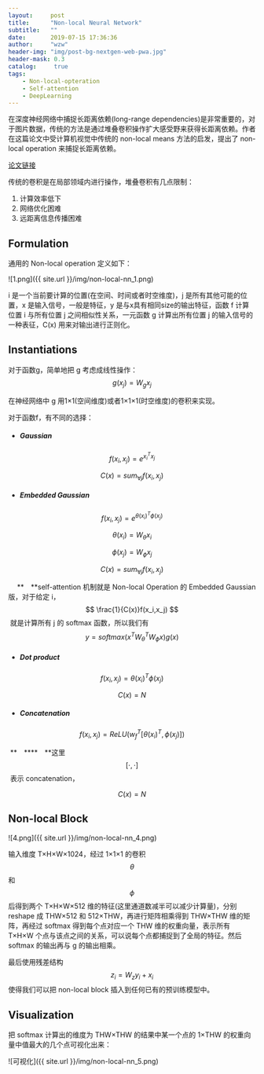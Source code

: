 ```yaml
---
layout:     post
title:      "Non-local Neural Network"
subtitle:   ""
date:       2019-07-15 17:36:36
author:     "wzw"
header-img: "img/post-bg-nextgen-web-pwa.jpg"
header-mask: 0.3
catalog:     true
tags:
    - Non-local-opteration
    - Self-attention
	- DeepLearning
---
```

在深度神经网络中捕捉长距离依赖(long-range dependencies)是非常重要的，对于图片数据，传统的方法是通过堆叠卷积操作扩大感受野来获得长距离依赖。作者在这篇论文中受计算机视觉中传统的 non-local means 方法的启发，提出了 non-local operation 来捕捉长距离依赖。

<script type="text/javascript" async src="https://cdn.mathjax.org/mathjax/latest/MathJax.js?config=TeX-MML-AM_CHTML"> </script>

[论文链接][paper-link]

传统的卷积是在局部领域内进行操作，堆叠卷积有几点限制：

1. 计算效率低下
2. 网络优化困难
3. 远距离信息传播困难

## Formulation

通用的 Non-local operation 定义如下：

![1.png]({{ site.url }}/img/non-local-nn_1.png)

i 是一个当前要计算的位置(在空间、时间或者时空维度)，j 是所有其他可能的位置，x 是输入信号，一般是特征，y 是与x具有相同size的输出特征，函数 f 计算位置 i 与所有位置 j 之间相似性关系，一元函数 g 计算出所有位置 j 的输入信号的一种表征，C(x) 用来对输出进行正则化。

## Instantiations

对于函数g，简单地把 g 考虑成线性操作：
$$
g(x_j)=W_gx_j
$$


在神经网络中 g 用1×1(空间维度)或者1×1×1(时空维度)的卷积来实现。

对于函数f，有不同的选择：

- ##### Gaussian


$$
f(x_i,x_j)=e^{x_i^Tx_j}
$$

$$
C(x)=sum_{\forall j}f(x_i,x_j)
$$

- ##### Embedded Gaussian

$$
f(x_i,x_j)=e^{ {\theta}(x_i)^T{\phi}(x_j)}
$$

$$
{\theta}(x_i)=W_{\theta}x_i
$$

$$
{\phi}(x_j)=W_{\phi}x_j
$$

$$
C(x)=sum_{\forall j}f(x_i,x_j)
$$

**&emsp;** **&emsp;**self-attention 机制就是 Non-local Operation 的 Embedded Gaussian 版，对于给定 i，
$$
\frac{1}{C(x)}f(x_i,x_j)
$$
​		就是计算所有 j 的 softmax 函数，所以我们有 
$$
y=softmax(x^TW_{\theta}^TW_{\phi}x)g(x)
$$

- ##### Dot product

$$
f(x_i,x_j)={\theta}(x_i)^T{\phi}(x_j)
$$

$$
C(x)=N
$$

- ##### Concatenation

$$
f(x_i,x_j)=ReLU(w_f^T[{\theta}(x_i)^T,{\phi}(x_j)])
$$

​		**&emsp;****&emsp;**这里
$$
[\cdot,\cdot]
$$
​		表示 concatenation，


$$
C(x)=N
$$


## Non-local Block

![4.png]({{ site.url }}/img/non-local-nn_4.png)

输入维度 T×H×W×1024，经过 1×1×1 的卷积
$$
\theta
$$
和
$$
\phi
$$
后得到两个 T×H×W×512 维的特征(这里通道数减半可以减少计算量)，分别 reshape 成 THW×512 和 512×THW，再进行矩阵相乘得到 THW×THW 维的矩阵，再经过 softmax 得到每个点对应一个 THW 维的权重向量，表示所有 T×H×W 个点与该点之间的关系，可以说每个点都捕捉到了全局的特征。然后 softmax 的输出再与 g 的输出相乘。

最后使用残差结构
$$
z_i = W_zy_i+x_i
$$
使得我们可以把 non-local block 插入到任何已有的预训练模型中。

## Visualization

把 softmax 计算出的维度为 THW×THW 的结果中某一个点的 1×THW 的权重向量中值最大的几个点可视化出来：

![可视化]({{ site.url }}/img/non-local-nn_5.png)

[paper-link]: https://arxiv.org/abs/1711.07971v1